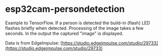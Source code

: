 # esp32cam-persondetection

Example to TensorFlow. If a person is detected the build-in (flash) LED flashes briefly when detected.
Processing of the image takes a few seconds. In the output the captured "image" is displayed.

Data is from EdgeImpulse: [https://studio.edgeimpulse.com/studio/29733](https://studio.edgeimpulse.com/studio/29733)
